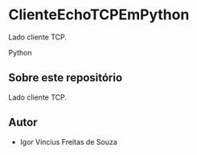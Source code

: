 
# ClienteEchoTCPEmPython
Lado cliente TCP.


Python
## Sobre este repositório

Lado cliente TCP.

## Autor

* Igor Vincius Freitas de Souza
